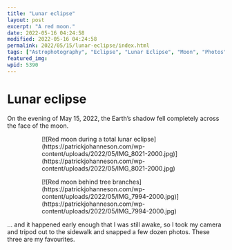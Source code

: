 ```yaml
---
title: "Lunar eclipse"
layout: post
excerpt: "A red moon."
date: 2022-05-16 04:24:58
modified: 2022-05-16 04:24:58
permalink: 2022/05/15/lunar-eclipse/index.html
tags: ["Astrophotography", "Eclipse", "Lunar Eclipse", "Moon", "Photos"]
featured_img: 
wpid: 5390
---
```


# Lunar eclipse

On the evening of May 15, 2022, the Earth’s shadow fell completely across the face of the moon.

<figure class="is-layout-flex wp-block-gallery-192 wp-block-gallery has-nested-images columns-default is-cropped"><figure class="wp-block-image size-large">[![Red moon during a total lunar eclipse](https://patrickjohanneson.com/wp-content/uploads/2022/05/IMG_8021-2000.jpg)](https://patrickjohanneson.com/wp-content/uploads/2022/05/IMG_8021-2000.jpg)</figure><figure class="wp-block-image size-large">[![Red moon behind tree branches](https://patrickjohanneson.com/wp-content/uploads/2022/05/IMG_7994-2000.jpg)](https://patrickjohanneson.com/wp-content/uploads/2022/05/IMG_7994-2000.jpg)</figure></figure>… and it happened early enough that I was still awake, so I took my camera and tripod out to the sidewalk and snapped a few dozen photos. These three are my favourites.